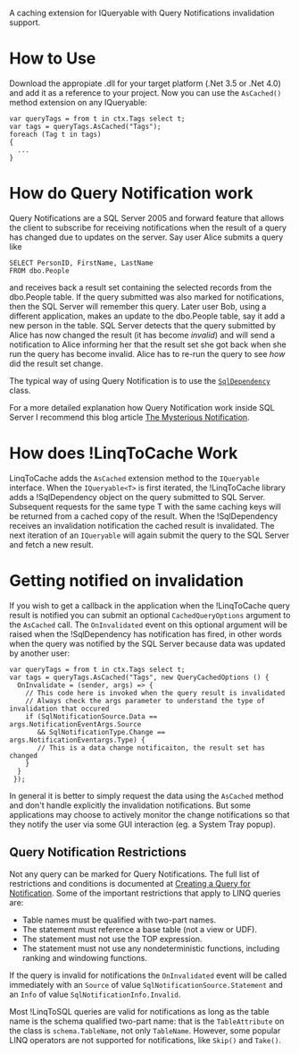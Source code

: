 A caching extension for IQueryable with Query Notifications invalidation support.

# How to Use

Download the appropiate .dll for your target platform (.Net 3.5 or .Net 4.0) and add it as a reference to your project. Now you can use the `AsCached()` method extension on any IQueryable:

```
var queryTags = from t in ctx.Tags select t;
var tags = queryTags.AsCached("Tags");
foreach (Tag t in tags)
{
  ...
}
```

# How do Query Notification work

Query Notifications are a SQL Server 2005 and forward feature that allows the client to subscribe for receiving notifications when the result of a query has changed due to updates on the server. Say user Alice submits a query like 

```
SELECT PersonID, FirstName, LastName 
FROM dbo.People
```

and receives back a result set containing the selected records from the dbo.People table. If the query submitted was also marked for notifications, then the SQL Server will remember this query. Later user Bob, using a different application, makes an update to the dbo.People table, say it add a new person in the table. SQL Server detects that the query submitted by Alice has now changed the result (it has become *invalid*) and will send a notification to Alice informing her that the result set she got back when she run the query has become invalid. Alice has to re-run the query to see *how* did the result set change.

The typical way of using Query Notification is to use the [`SqlDependency`](http://msdn.microsoft.com/en-us/library/system.data.sqlclient.sqldependency.aspx) class.

For a more detailed explanation how Query Notification work inside SQL Server I recommend this blog article [The Mysterious Notification](http://rusanu.com/2006/06/17/the-mysterious-notification).

# How does !LinqToCache Work

LinqToCache adds the `AsCached` extension method to the `IQueryable` interface. When the `IQueryable<T>` is first iterated, the !LinqToCache library adds a !SqlDependency object on the query submitted to SQL Server. Subsequent requests for the same type T with the same caching keys will be returned from a cached copy of the result. When the !SqlDependency receives an invalidation notification the cached result is invalidated. The next iteration of an `IQueryable` will again submit the query to the SQL Server and fetch a new result.

# Getting notified on invalidation

If you wish to get a callback in the application when the !LinqToCache query result is notified you can submit an optional `CachedQueryOptions` argument to the `AsCached` call. The `OnInvalidated` event on this optional argument will be raised when the !SqlDependency has notification has fired, in other words when the query was notified by the SQL Server because data was updated by another user:

```
var queryTags = from t in ctx.Tags select t;
var tags = queryTags.AsCached("Tags", new QueryCachedOptions () {
  OnInvalidate = (sender, args) => {
    // This code here is invoked when the query result is invalidated
    // Always check the args parameter to understand the type of invalidation that occured
    if (SqlNotificationSource.Data == args.NotificationEventArgs.Source
       && SqlNotificationType.Change == args.NotificationEventargs.Type) {
       // This is a data change notificaiton, the result set has changed
    }
  }
 });
```

In general it is better to simply request the data using the `AsCached` method and don't handle explicitly the invalidation notifications. But some applications may choose to actively monitor the change notifications so that they notify the user via some GUI interaction (eg. a System Tray popup).

## Query Notification Restrictions

Not any query can be marked for Query Notifications. The full list of restrictions and conditions is documented at [Creating a Query for Notification](http://msdn.microsoft.com/en-us/library/ms181122.aspx). Some of the important restrictions that apply to LINQ queries are:

  - Table names must be qualified with two-part names.
  - The statement must reference a base table (not a view or UDF).
  - The statement must not use the TOP expression.
  - The statement must not use any nondeterministic functions, including ranking and windowing functions.

If the query is invalid for notifications the `OnInvalidated` event will be called immediately with an `Source` of value `SqlNotificationSource.Statement` and an `Info` of value `SqlNotificationInfo.Invalid`.

Most !LinqToSQL queries are valid for notifications as long as the table name is the schema qualified two-part name: that is the `TableAttribute` on the class is `schema.TableName`, not only `TableName`. However, some popular LINQ operators are not supported for notifications,  like `Skip()` and `Take()`.